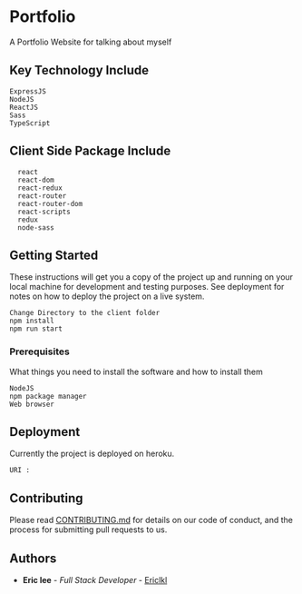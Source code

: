# Portfolio
A Portfolio Website for talking about myself


## Key Technology Include
```
ExpressJS
NodeJS
ReactJS
Sass
TypeScript
```

## Client Side Package Include
```
  react
  react-dom
  react-redux
  react-router
  react-router-dom
  react-scripts
  redux
  node-sass
```

## Getting Started

These instructions will get you a copy of the project up and running on your local machine for development and testing purposes. See deployment for notes on how to deploy the project on a live system.

```
Change Directory to the client folder 
npm install
npm run start
```

### Prerequisites

What things you need to install the software and how to install them

```
NodeJS
npm package manager
Web browser
```

## Deployment

Currently the project is deployed on heroku. 

```
URI : 
```


## Contributing

Please read [CONTRIBUTING.md](https://gist.github.com/PurpleBooth/b24679402957c63ec426) for details on our code of conduct, and the process for submitting pull requests to us.

## Authors

* **Eric lee** - *Full Stack Developer* - [Ericlkl](https://github.com/Ericlkl)
